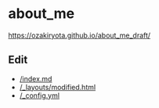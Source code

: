 # about_me
https://ozakiryota.github.io/about_me_draft/

## Edit
- [/index.md](https://github.com/ozakiryota/about_me_draft/blob/master/index.md)
- [/_layouts/modified.html](https://github.com/ozakiryota/about_me_draft/blob/master/_layouts/modified.html)
- [/_config.yml](https://github.com/ozakiryota/about_me_draft/blob/master/_config.yml)
